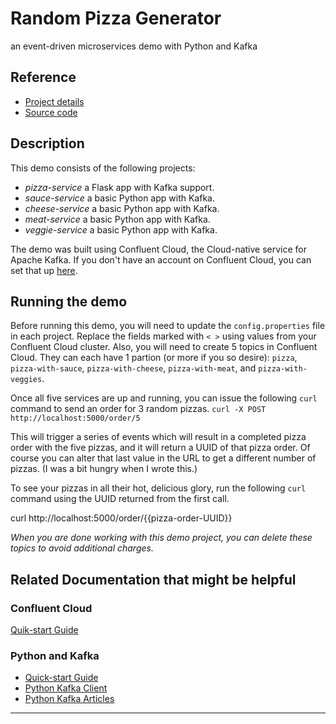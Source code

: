 
# Random Pizza Generator
an event-driven microservices demo with Python and Kafka

## Reference
- [Project details](https://www.confluent.io/en-gb/blog/event-driven-microservices-with-python-and-kafka/?session_ref=https://docs.confluent.io/&_gl=1*16rmq2t*_ga*Mzc4OTUwMTU2LjE3MDI4MDgyNzc.*_ga_D2D3EGKSGD*MTcwMjgxMTY4MC4yLjEuMTcwMjgxMjAxMi4zNC4wLjA.&_ga=2.217881554.593537590.1702808277-378950156.1702808277)
- [Source code](https://github.com/confluentinc/demo-scene/tree/master/python-microservices)

## Description

This demo consists of the following projects:

  - *pizza-service* a Flask app with Kafka support.
  - *sauce-service* a basic Python app with Kafka.
  - *cheese-service* a basic Python app with Kafka.
  - *meat-service* a basic Python app with Kafka.
  - *veggie-service* a basic Python app with Kafka.


The demo was built using Confluent Cloud, the Cloud-native service for Apache Kafka. If you don't have an account on Confluent Cloud, you can set that up [here](https://www.confluent.io/confluent-cloud).

## Running the demo

Before running this demo, you will need to update the `config.properties` file in each project. Replace the fields marked with `< >` using values from your Confluent Cloud cluster. Also, you will need to create 5 topics in Confluent Cloud. They can each have 1 partion (or more if you so desire): `pizza`, `pizza-with-sauce`, `pizza-with-cheese`, `pizza-with-meat`, and `pizza-with-veggies`. 

Once all five services are up and running, you can issue the following `curl` command to send an order for 3 random pizzas.
`curl -X POST http://localhost:5000/order/5`  

This will trigger a series of events which will result in a completed pizza order with the five pizzas, and it will return a UUID of that pizza order. Of course you can alter that last value in the URL to get a different number of pizzas.  (I was a bit hungry when I wrote this.)

To see your pizzas in all their hot, delicious glory, run the following `curl` command using the UUID returned from the first call.

curl http://localhost:5000/order/{{pizza-order-UUID}}


*When you are done working with this demo project, you can delete these topics to avoid additional charges.*


## Related Documentation that might be helpful

### Confluent Cloud 

[Quik-start Guide](https://docs.confluent.io/cloud/current/get-started/index.html)

### Python and Kafka 

- [Quick-start Guide](https://developer.confluent.io/get-started/python)
- [Python Kafka Client](https://docs.confluent.io/clients-confluent-kafka-python/current/overview.html)
- [Python Kafka Articles](https://www.confluent.io/blog/tag/python/)

---
